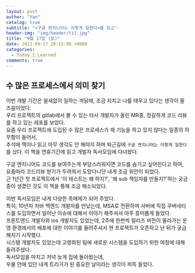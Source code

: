 ```yaml
---
layout: post
author: "Yan"
catalog: true
subtitle: "<구글 엔지니어는 이렇게 일한다>를 읽고"
header-img: "img/header/til.jpg"
title: "9월 17일 (토)"
date: 2022-09-17 20:15:08 +0000
categories:
  - Today_I_Learned
comments: true
---
```


## 수 많은 프로세스에서 의미 찾기

이번 개발 기간은 쉴새없이 일하는 까닭에, 조금 지치고 나를 태우고 있다는 생각이 들 즈음이었다.  
우리 프로젝트의 gitlab에서 볼 수 있는 타사 개발자가 올린 MR중, 정갈하게 코드 리뷰를 하고 있는 레포를 보았다.  
요즘 우리 프로젝트에 도입된 수 많은 프로세스가 제 기능을 하고 있지 않다는 일종의 허무함이 들어서,  
추석에 책이나 읽고 아무 생각도 안 해야지 하며 퇴근길에 `구글 엔지니어는 이렇게 일한다`를 샀다. 이 책을 연휴기간에 읽고 개발자 독서모임에 다녀왔다.  


구글 엔지니어도 코드를 보여주는게 부담스러워지면 코드를 숨기고 싶어진다고 하여,  
요즘따라 코드리뷰 받기가 두려워서 도망다니던 내게 조금 위안이 되었다.  
근 1년간 첫 프로젝트에서 '이 테스트는 왜 하지?', '왜 sub 책임자를 만들지?'하는 궁금증이 생겼던 것도 이 책을 통해 조금 해소되었다.  


이번 독서모임은 내게 다양한 촉매제가 되어 주었다.  
특히, 10년차 자바 백엔드 개발자를 만났는데, MSA로 전환하며 서버에 직접 쿠버네티스를 도입하면서 일어난 이슈에 대해서 이야기 해주셔서 아주 흥미롭게 들었다.  
프론트엔드 개발자와 ios 개발자도 있었는데, 2주에 한번씩 릴리즈 버전이 올라가는 운영 환경에서의 배포에 대한 이야기를 들려주셔서 현 프로젝트가 오픈하고 난 뒤가 궁금해지기 시작했다.  
시스템 개발자도 있었는데 고령화된 팀에 새로운 시스템을 도입하기 위한 여정에 대해 들려주셨다.  
독서모임을 마치고 저녁 늦게 집에 돌아왔는데,  
우물 안에 있던 내게 트리거가 된 중요한 날이라는 생각이 퍼뜩 들었다. 